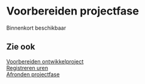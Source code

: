 # Voorbereiden projectfase

Binnenkort beschikbaar

## Zie ook

[Voorbereiden ontwikkelproject](../voorbereiden-ontwikkelproject/)  
[Registreren uren](../registreren-uren/)  
[Afronden projectfase](../afronden-projectfase/)  
